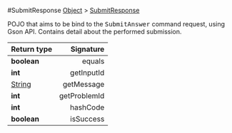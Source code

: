 #SubmitResponse
[Object]() > [SubmitResponse]()

<p>POJO that aims to be bind to the <tt>SubmitAnswer</tt>
 command request, using Gson API. Contains detail about
 the performed submission.</p>

Return type | Signature
--- | ---:
**boolean** | equals
**int** | getInputId
[String]() | getMessage
**int** | getProblemId
**int** | hashCode
**boolean** | isSuccess
